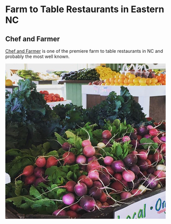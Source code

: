 # Farm to Table Restaurants in Eastern NC

## Chef and Farmer
[Chef and Farmer](http://www.vivianhoward.com/chef-the-farmer/) is one of the premiere farm to table restaurants in NC and probably the most well known.


![Vegetables at the Farmer's Market](https://raw.githubusercontent.com/LanceElyot/CarolinaFarmTrust/master/Summer2018/Images/PCProduce.jpg)
